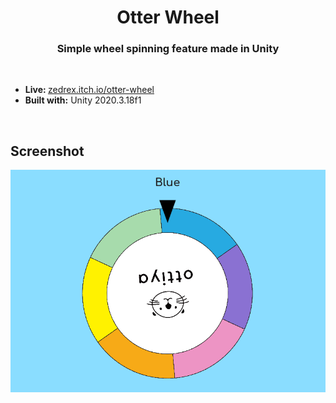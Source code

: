 <h1 align="center">Otter Wheel</h1>
<h3 align="center">Simple wheel spinning feature made in Unity</h3>
<br>

<ul>
<li><b>Live: </b> <a href="https://zedrex.itch.io/otter-wheel">zedrex.itch.io/otter-wheel</a></li>
<li><b>Built with:</b> Unity 2020.3.18f1</li>
</ul>
<br>

<h2>Screenshot</h2>
<img src="Screenshots/otterwheel.png">

